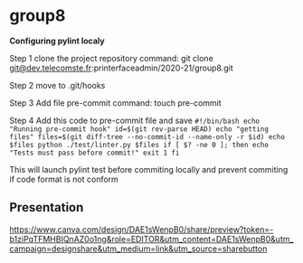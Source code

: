 # group8
**Configuring pylint localy**

Step 1
clone the project repository
command: git clone git@dev.telecomste.fr:printerfaceadmin/2020-21/group8.git

Step 2
move to .git/hooks

Step 3
Add file pre-commit
command: touch pre-commit

Step 4
Add this code to pre-commit file and save 
`#!/bin/bash
echo "Running pre-commit hook"
id=$(git rev-parse HEAD)
echo "getting files"
files=$(git diff-tree --no-commit-id --name-only -r $id)
echo $files
python ./test/linter.py $files
if [ $? -ne 0 ]; then
 echo "Tests must pass before commit!"
 exit 1
fi`

This will launch pylint test before commiting locally and prevent commiting if code format is not conform

## Presentation
https://www.canva.com/design/DAE1sWenpB0/share/preview?token=-b1ziPqTFMHBIQnAZ0o1ng&role=EDITOR&utm_content=DAE1sWenpB0&utm_campaign=designshare&utm_medium=link&utm_source=sharebutton
